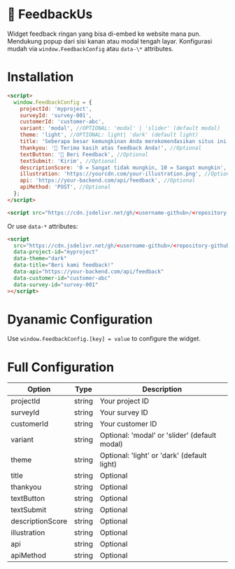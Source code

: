 # 📢 FeedbackUs

Widget feedback ringan yang bisa di-embed ke website mana pun. Mendukung popup dari sisi kanan atau modal tengah layar. Konfigurasi mudah via `window.FeedbackConfig` atau `data-\*` attributes.

# Installation

```html
<script>
  window.FeedbackConfig = {
    projectId: 'myproject',
    surveyId: 'survey-001',
    customerId: 'customer-abc',
    variant: 'modal', //OPTIONAL: 'modal' | 'slider' (default modal)
    theme: 'light', //OPTIONAL: light| 'dark' (default light)
    title: 'Seberapa besar kemungkinan Anda merekomendasikan situs ini ke teman?', //OPTIONAL
    thankyou: '🙏 Terima kasih atas feedback Anda!', //Optional
    textButton: '📝 Beri Feedback', //Optional
    textSubmit: 'Kirim', //Optional
    descriptionScore: '0 = Sangat tidak mungkin, 10 = Sangat mungkin', //Optional
    illustration: 'https://yourcdn.com/your-illustration.png', //Optional
    api: 'https://your-backend.com/api/feedback', //Optional
    apiMethod: 'POST', //Optional
  };
</script>

<script src="https://cdn.jsdelivr.net/gh/<username-github>/<repository-github>/path/to/feedback.js"></script>
```

Or use `data-*` attributes:

```html
<script
  src="https://cdn.jsdelivr.net/gh/<username-github>/<repository-github>/path/to/feedback.js"
  data-project-id="myproject"
  data-theme="dark"
  data-title="Beri kami feedback!"
  data-api="https://your-backend.com/api/feedback"
  data-customer-id="customer-abc"
  data-survey-id="survey-001"
></script>
```

# Dyanamic Configuration

Use `window.FeedbackConfig.[key] = value` to configure the widget.

# Full Configuration

| Option           | Type   | Description                                   |
| ---------------- | ------ | --------------------------------------------- |
| projectId        | string | Your project ID                               |
| surveyId         | string | Your survey ID                                |
| customerId       | string | Your customer ID                              |
| variant          | string | Optional: 'modal' or 'slider' (default modal) |
| theme            | string | Optional: 'light' or 'dark' (default light)   |
| title            | string | Optional                                      |
| thankyou         | string | Optional                                      |
| textButton       | string | Optional                                      |
| textSubmit       | string | Optional                                      |
| descriptionScore | string | Optional                                      |
| illustration     | string | Optional                                      |
| api              | string | Optional                                      |
| apiMethod        | string | Optional                                      |
